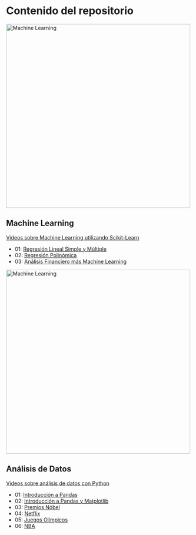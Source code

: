 # Contenido del repositorio

<img alt="Machine Learning" src="https://github.com/Adrian-Cancino/DataScience/assets/71229190/a7d29ff0-87ac-4430-935c-af4616c6433e" width="500">

## Machine Learning

[Videos sobre Machine Learning utilizando Scikit-Learn](https://www.youtube.com/playlist?list=PL7L9BEVTY9bNFfBpHzv9tDB8bw_lKGaMl)

- 01: [Regresión Lineal Simple y Múltiple](https://youtu.be/fZuVl3sk1Y8)
- 02: [Regresión Polinómica]()
- 03: [Análisis Financiero más Machine Learning](https://youtu.be/5MxPgLpKVgY)

<img alt="Machine Learning" src="https://github.com/Adrian-Cancino/DataScience/assets/71229190/cad12c4f-7d97-437a-8a55-e48155de07b8" width="500">

## Análisis de Datos
[Videos sobre análisis de datos con Python](https://www.youtube.com/playlist?list=PL7L9BEVTY9bODO9czTp3VhahlO_nAkajh)

- 01: [Introducción a Pandas](https://youtu.be/xSSkBzt4nTM)
- 02: [Introducción a Pandas y Matplotlib](https://youtu.be/-owci852QSE)
- 03: [Premios Nóbel](https://youtu.be/czWdGL71PGU)
- 04: [Netflix](https://youtu.be/Q--XPIjm_18)
- 05: [Juegos Olímpicos](https://youtu.be/5Dht1bCPnoI)
- 06: [NBA](https://youtu.be/VaUy-1rXmqk)
